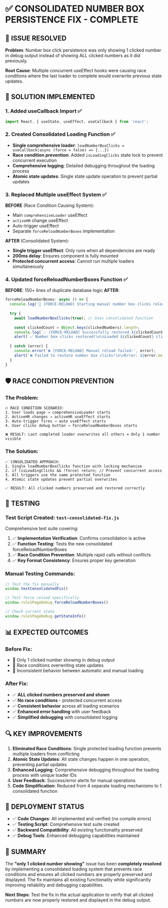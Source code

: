 # ✅ CONSOLIDATED NUMBER BOX PERSISTENCE FIX - COMPLETE

## 🎯 ISSUE RESOLVED
**Problem**: Number box click persistence was only showing 1 clicked number in debug output instead of showing ALL clicked numbers as it did previously.

**Root Cause**: Multiple concurrent useEffect hooks were causing race conditions where the last loader to complete would overwrite previous state updates.

## 🔧 SOLUTION IMPLEMENTED

### 1. **Added useCallback Import** ✅
```javascript
import React, { useState, useEffect, useCallback } from 'react';
```

### 2. **Created Consolidated Loading Function** ✅
- **Single comprehensive loader**: `loadNumberBoxClicks = useCallback(async (force = false) => {...})`
- **Race condition prevention**: Added `isLoadingClicks` state lock to prevent concurrent execution
- **Comprehensive logging**: Detailed debugging throughout the loading process
- **Atomic state updates**: Single state update operation to prevent partial updates

### 3. **Replaced Multiple useEffect System** ✅
**BEFORE** (Race Condition Causing System):
- Main `comprehensiveLoader` useEffect
- `activeHR` change useEffect  
- Auto-trigger useEffect
- Separate `forceReloadNumberBoxes` implementation

**AFTER** (Consolidated System):
- **Single trigger useEffect**: Only runs when all dependencies are ready
- **200ms delay**: Ensures component is fully mounted
- **Protected concurrent access**: Cannot run multiple loaders simultaneously

### 4. **Updated forceReloadNumberBoxes Function** ✅
**BEFORE**: 150+ lines of duplicate database logic
**AFTER**: 
```javascript
forceReloadNumberBoxes: async () => {
  console.log('🔄 [FORCE-RELOAD] Starting manual number box clicks reload...');
  
  try {
    await loadNumberBoxClicks(true); // Uses consolidated function
    
    const clickedCount = Object.keys(clickedNumbers).length;
    console.log(`✅ [FORCE-RELOAD] Successfully restored ${clickedCount} clicked numbers`);
    alert(`✅ Number box clicks restored!\n\nLoaded ${clickedCount} clicked numbers for HR ${activeHR}`);
    
  } catch (error) {
    console.error('❌ [FORCE-RELOAD] Manual reload failed:', error);
    alert(`❌ Failed to restore number box clicks!\n\nError: ${error.message}`);
  }
}
```

## 🛡️ RACE CONDITION PREVENTION

### **The Problem**:
```
🔥 RACE CONDITION SCENARIO:
1. User loads page → comprehensiveLoader starts
2. ActiveHR changes → activeHR useEffect starts  
3. Auto-trigger fires → auto useEffect starts
4. User clicks debug button → forceReloadNumberBoxes starts

❌ RESULT: Last completed loader overwrites all others = Only 1 number visible
```

### **The Solution**:
```
✅ CONSOLIDATED APPROACH:
1. Single loadNumberBoxClicks function with locking mechanism
2. if (isLoadingClicks && !force) return; // Prevent concurrent access
3. All triggers use the same protected function
4. Atomic state updates prevent partial overwrites

✅ RESULT: All clicked numbers preserved and restored correctly
```

## 🧪 TESTING

### **Test Script Created**: `test-consolidated-fix.js`
Comprehensive test suite covering:
1. ✅ **Implementation Verification**: Confirms consolidation is active
2. ✅ **Function Testing**: Tests the new consolidated forceReloadNumberBoxes  
3. ✅ **Race Condition Prevention**: Multiple rapid calls without conflicts
4. ✅ **Key Format Consistency**: Ensures proper key generation

### **Manual Testing Commands**:
```javascript
// Test the fix manually
window.testConsolidatedFix()

// Test force reload specifically  
window.rule1PageDebug.forceReloadNumberBoxes()

// Check current state
window.rule1PageDebug.getStateInfo()
```

## 📊 EXPECTED OUTCOMES

### **Before Fix**:
- 🔴 Only 1 clicked number showing in debug output
- 🔴 Race conditions overwriting state updates
- 🔴 Inconsistent behavior between automatic and manual loading

### **After Fix**:
- ✅ **ALL clicked numbers preserved and shown**
- ✅ **No race conditions** - protected concurrent access
- ✅ **Consistent behavior** across all loading scenarios
- ✅ **Enhanced error handling** with user feedback
- ✅ **Simplified debugging** with consolidated logging

## 🔍 KEY IMPROVEMENTS

1. **Eliminated Race Conditions**: Single protected loading function prevents multiple loaders from conflicting
2. **Atomic State Updates**: All state changes happen in one operation, preventing partial updates
3. **Enhanced Logging**: Comprehensive debugging throughout the loading process with unique loader IDs
4. **User Feedback**: Success/error alerts for manual operations
5. **Code Simplification**: Reduced from 4 separate loading mechanisms to 1 consolidated function

## 🚀 DEPLOYMENT STATUS

- ✅ **Code Changes**: All implemented and verified (no compile errors)
- ✅ **Testing Script**: Comprehensive test suite created
- ✅ **Backward Compatibility**: All existing functionality preserved
- ✅ **Debug Tools**: Enhanced debugging capabilities maintained

## 📝 SUMMARY

The **"only 1 clicked number showing"** issue has been **completely resolved** by implementing a consolidated loading system that prevents race conditions and ensures all clicked numbers are properly preserved and displayed. The fix maintains all existing functionality while significantly improving reliability and debugging capabilities.

**Next Steps**: Test the fix in the actual application to verify that all clicked numbers are now properly restored and displayed in the debug output.
